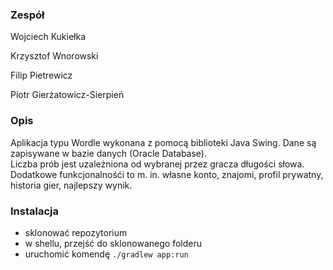 ### Zespół

Wojciech Kukiełka

Krzysztof Wnorowski

Filip Pietrewicz

Piotr Gierżatowicz-Sierpień

### Opis

Aplikacja typu Wordle wykonana z pomocą biblioteki Java Swing. Dane są zapisywane w bazie danych (Oracle Database). <br/>
Liczba prób jest uzależniona od wybranej przez gracza długości słowa. Dodatkowe funkcjonalnośći to m. in. własne konto, znajomi, profil prywatny, historia gier, najlepszy wynik.

### Instalacja

- sklonować repozytorium
- w shellu, przejść do sklonowanego folderu
- uruchomić komendę `./gradlew app:run`
